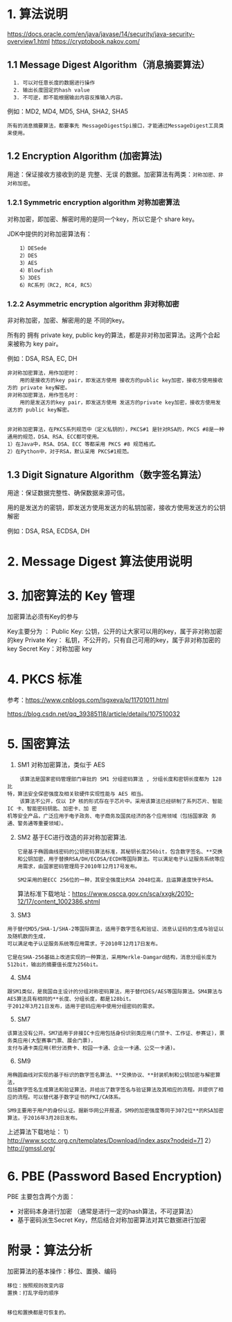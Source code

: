 # 1. 算法说明

https://docs.oracle.com/en/java/javase/14/security/java-security-overview1.html
https://cryptobook.nakov.com/


## 1.1 Message Digest Algorithm（消息摘要算法）
```
  1. 可以对任意长度的数据进行操作
  2. 输出长度固定的hash value
  3. 不可逆，即不能根据输出内容反推输入内容。
```
  
例如：MD2, MD4, MD5, SHA, SHA2, SHA5
```
所有的消息摘要算法，都要事先 MessageDigestSpi接口，才能通过MessageDigest工具类来使用。
```

## 1.2 Encryption Algorithm (加密算法)
用途：保证接收方接收到的是 完整、无误 的数据。加密算法有两类：```对称加密、非对称加密```。

### 1.2.1 Symmetric encryption algorithm 对称加密算法
对称加密，即加密、解密时用的是同一个key，所以它是个 share key。

JDK中提供的对称加密算法有：
```
    1）DESede
    2）DES
    3）AES
    4）Blowfish
    5）3DES
    6）RC系列（RC2, RC4, RC5）
```

### 1.2.2 Asymmetric encryption algorithm 非对称加密
非对称加密，加密、解密用的是 不同的key。

所有的 拥有 private key, public key的算法，都是非对称加密算法。这两个合起来被称为 key pair。

例如：DSA, RSA, EC, DH

```
非对称加密算法，用作加密时：
    用的是接收方的key pair，即发送方使用 接收方的public key加密，接收方使用接收方的 private key解密。
非对称加密算法，用作签名时：
    用的是发送方的key pair，即发送方使用 发送方的private key加密，接收方使用发送方的 public key解密。


非对称加密算法，在PKCS系列规范中（定义私钥的），PKCS#1 是针对RSA的，PKCS #8是一种通用的规范，DSA、RSA、ECC都可使用。
1）在Java中，RSA、DSA、ECC 等都采用 PKCS #8 规范格式。
2）在Python中，对于RSA，默认采用 PKCS#1规范。

```    


## 1.3 Digit Signature Algorithm（数字签名算法）
用途：保证数据完整性、确保数据来源可信。

用的是发送方的密钥，即发送方使用发送方的私钥加密，接收方使用发送方的公钥解密
	
例如：DSA, RSA, ECDSA, DH		


# 2. Message Digest 算法使用说明


# 3. 加密算法的 Key 管理

加密算法必须有Key的参与

Key主要分为 ：
	Public Key: 公钥，公开的让大家可以用的key，属于非对称加密的key
	Private Key： 私钥，不公开的，只有自己可用的key，属于非对称加密的key
	Secret Key：对称加密 key


# 4. PKCS 标准

参考：https://www.cnblogs.com/lsgxeva/p/11701011.html

https://blog.csdn.net/qq_39385118/article/details/107510032


# 5. 国密算法
1. SM1
    对称加密算法，类似于 AES
```
    该算法是国家密码管理部门审批的 SM1 分组密码算法 , 分组长度和密钥长度都为 128 比
特，算法安全保密强度及相关软硬件实现性能与 AES 相当。
    该算法不公开，仅以 IP 核的形式存在于芯片中。采用该算法已经研制了系列芯片、智能 IC 卡、智能密码钥匙、加密卡、加 密
机等安全产品，广泛应用于电子政务、电子商务及国民经济的各个应用领域（包括国家政 务
通、警务通等重要领域）。
```
2. SM2
    基于EC进行改造的非对称加密算法.
    ```
   它是基于椭圆曲线密码的公钥密码算法标准，其秘钥长度256bit，包含数字签名、**交换和公钥加密，用于替换RSA/DH/ECDSA/ECDH等国际算法。可以满足电子认证服务系统等应用需求，由国家密码管理局于2010年12月17号发布。
   
   SM2采用的是ECC 256位的一种，其安全强度比RSA 2048位高，且运算速度快于RSA。
    ```
    
    算法标准下载地址：https://www.oscca.gov.cn/sca/xxgk/2010-12/17/content_1002386.shtml
    
3. SM3
```
用于替代MD5/SHA-1/SHA-2等国际算法，适用于数字签名和验证、消息认证码的生成与验证以及随机数的生成，
可以满足电子认证服务系统等应用需求，于2010年12月17日发布。

它是在SHA-256基础上改进实现的一种算法，采用Merkle-Damgard结构，消息分组长度为512bit，输出的摘要值长度为256bit。

```   
4. SM4
```
跟SM1类似，是我国自主设计的分组对称密码算法，用于替代DES/AES等国际算法。SM4算法与AES算法具有相同的**长度、分组长度，都是128bit。
于2012年3月21日发布，适用于密码应用中使用分组密码的需求。
```
5. SM7
```
该算法没有公开。SM7适用于非接IC卡应用包括身份识别类应用(门禁卡、工作证、参赛证)，票务类应用(大型赛事门票、展会门票)，
支付与通卡类应用(积分消费卡、校园一卡通、企业一卡通、公交一卡通)。
```

6. SM9
```
用椭圆曲线对实现的基于标识的数字签名算法、**交换协议、**封装机制和公钥加密与解密算法，
包括数字签名生成算法和验证算法，并给出了数字签名与验证算法及其相应的流程。并提供了相应的流程。可以替代基于数字证书的PKI/CA体系。

SM9主要用于用户的身份认证。据新华网公开报道，SM9的加密强度等同于3072位**的RSA加密算法，于2016年3月28日发布。
```


上述算法下载地址：
1）http://www.scctc.org.cn/templates/Download/index.aspx?nodeid=71
2）http://gmssl.org/

# 6. PBE (Password Based Encryption)
PBE 主要包含两个方面：
 + 对密码本身进行加密 （通常是进行一定的hash算法，不可逆算法）
 + 基于密码派生Secret Key，然后结合对称加密算法对其它数据进行加密

# 附录：算法分析

加密算法的基本操作：移位、置换、编码
```text
移位：按照规则改变内容
置换：打乱字母的顺序


移位和置换都是可恢复的。

```










